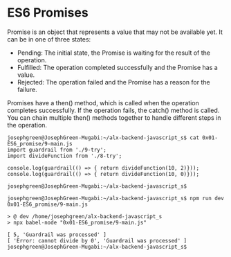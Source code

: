 # ES6 Promises

 Promise is an object that represents a value that may not be available yet. It can be in one of three states:

* Pending: The initial state, the Promise is waiting for the result of the operation.
* Fulfilled: The operation completed successfully and the Promise has a value.
* Rejected: The operation failed and the Promise has a reason for the failure.

Promises have a then() method, which is called when the operation completes successfully. 
If the operation fails, the catch() method is called. You can chain multiple then() methods together to handle different steps in the operation.

```
josephgreen@JosephGreen-Mugabi:~/alx-backend-javascript_s$ cat 0x01-ES6_promise/9-main.js
import guardrail from './9-try';
import divideFunction from './8-try';

console.log(guardrail(() => { return divideFunction(10, 2)}));
console.log(guardrail(() => { return divideFunction(10, 0)}));

josephgreen@JosephGreen-Mugabi:~/alx-backend-javascript_s$ 
```

```
josephgreen@JosephGreen-Mugabi:~/alx-backend-javascript_s$ npm run dev 0x01-ES6_promise/9-main.js

> @ dev /home/josephgreen/alx-backend-javascript_s
> npx babel-node "0x01-ES6_promise/9-main.js"

[ 5, 'Guardrail was processed' ]
[ 'Error: cannot divide by 0', 'Guardrail was processed' ]
josephgreen@JosephGreen-Mugabi:~/alx-backend-javascript_s$ 
```
